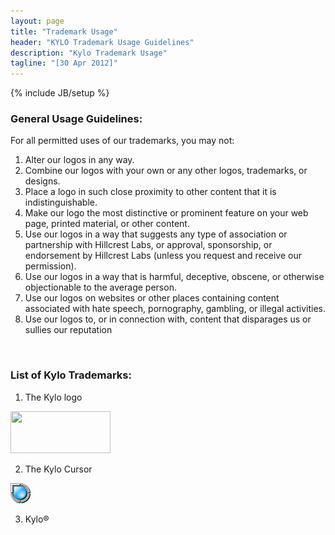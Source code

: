 ```yaml
---
layout: page
title: "Trademark Usage"
header: "KYLO Trademark Usage Guidelines"
description: "Kylo Trademark Usage"
tagline: "[30 Apr 2012]"
---
```

{% include JB/setup %}

### <a id="guidelines"></a>General Usage Guidelines:

For all permitted uses of our trademarks, you may not:

1.  Alter our logos in any way.
2.  Combine our logos with your own or any other logos, trademarks, or designs.
3.  Place a logo in such close proximity to other content that it is indistinguishable.
4.  Make our logo the most distinctive or prominent feature on your web page, printed material, or other content.
5.  Use our logos in a way that suggests any type of association or partnership with Hillcrest Labs, or approval, sponsorship, or endorsement by Hillcrest Labs (unless you request and receive our permission).
6.  Use our logos in a way that is harmful, deceptive, obscene, or otherwise objectionable to the average person.
7.  Use our logos on websites or other places containing content associated with hate speech, pornography, gambling, or illegal activities.
8.  Use our logos to, or in connection with, content that disparages us or sullies our reputation

&nbsp;

### <a id="tms"></a>List of Kylo Trademarks:

1. The Kylo logo  
<img style="vertical-align: baseline" src="http://kylo.tv/images/interface/logo.png" height="67" width="160"/>

2. The Kylo Cursor  
<img style="vertical-align: baseline" src="/assets/arrow-cursor.png" height="32" width="32"/>

3. Kylo&reg;

